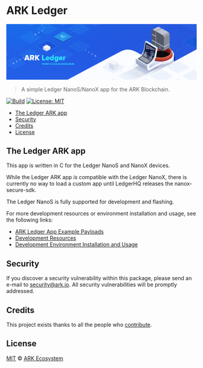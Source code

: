 
# ARK Ledger
<p align="center">
    <img src="./banner.png" />
</p>

> A simple Ledger NanoS/NanoX app for the ARK Blockchain.

[![Build](https://github.com/ArkEcosystem/ledger/workflows/Build/badge.svg)](https://github.com/ArkEcosystem/ledger/actions)
[![License: MIT](https://badgen.now.sh/badge/license/MIT/green)](https://opensource.org/licenses/MIT)

<!--ts-->
* [The Ledger ARK app](#the-ledger-ark-app)
* [Security](#security)
* [Credits](#credits)
* [License](#license)

<!--te-->
## The Ledger ARK app

This app is written in C for the Ledger NanoS and NanoX devices.

While the Ledger ARK app _is_ compatible with the Ledger NanoX, there is currently no way to load a custom app until LedgerHQ releases the nanox-secure-sdk.

The Ledger NanoS is fully supported for development and flashing.

For more development resources or environment installation and usage, see the following links:

* [ARK Ledger App Example Payloads](./docs/PAYLOADS.md)
* [Development Resources](./docs/RESOURCES.md)
* [Development Environment Installation and Usage](./docs/INSTALLATION.md)

## Security

If you discover a security vulnerability within this package, please send an e-mail to security@ark.io. All security vulnerabilities will be promptly addressed.

## Credits

This project exists thanks to all the people who [contribute](../../contributors).

## License

[MIT](LICENSE) © [ARK Ecosystem](https://ark.io)
